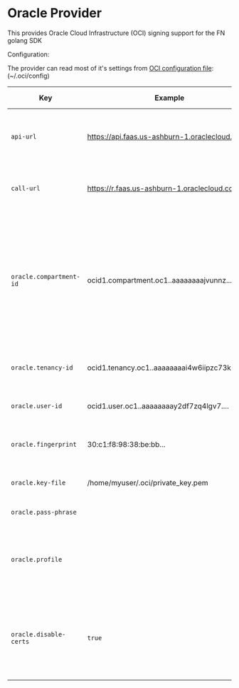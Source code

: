# Oracle Provider

This provides Oracle Cloud Infrastructure (OCI) signing support for the FN golang SDK 

Configuration:

The provider can read most of it's settings from [OCI configuration file](https://docs.us-phoenix-1.oraclecloud.com/Content/API/Concepts/sdkconfig.htm): (~/.oci/config)

|  Key               | Example      |  Required | Read from ~/.oci/config | Description |
| -------------------|  ----------- |  -----    | ----- |  ---- |  
| `api-url` | https://api.faas.us-ashburn-1.oraclecloud.com/ | Yes | No | The API endpoint to contact for accessing the service API |
| `call-url` | https://r.faas.us-ashburn-1.oraclecloud.com/  | Yes (If calls are being made)  | No | The call endpoint  base URL for calling functions |
| `oracle.compartment-id` | ocid1.compartment.oc1..aaaaaaaajvunnz..... | No | No | The compartment OCID for the functions tenancy - this corresponds to where you want functions objects to exist in OCI. It defaults to the instance compartment |
| `oracle.tenancy-id` | ocid1.tenancy.oc1..aaaaaaaai4w6iipzc73k3s2.... | No | The tenancy of the user accessing the service |
| `oracle.user-id` | ocid1.user.oc1..aaaaaaaay2df7zq4lgv7.... | No | Yes | The OCID of the user accessing the API |
| `oracle.fingerprint`|  30:c1:f8:98:38:be:bb... | No | Yes | The RSA key fingerprint of the key being used |
| `oracle.key-file` | /home/myuser/.oci/private_key.pem | No | Yes (`key_file`) | The private key for the registered API key |
| `oracle.pass-phrase`|  | No | Yes | (`pass_phrase` ) | The passphrase for the private key file - if unspecified this will be requested from the configured passphrase source |
| `oracle.profile` | | No |  No | Defaults to `DEFAULT`  - the OCI Configuration profile to use for reading OCI information |
| `oracle.disable-certs` |`true`| No | No | Ignore SSL host name checks when contacting the server (should only be used for diagnosis and testing) |
